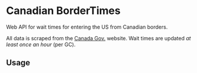 # Canadian BorderTimes
Web API for wait times for entering the US from Canadian borders.

All data is scraped from the [Canada Gov.](http://travel.gc.ca/travelling/border-times-us) website. Wait times are updated *at least once an hour* (per GC).

## Usage
